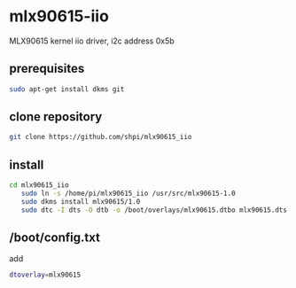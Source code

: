 # mlx90615-iio
MLX90615 kernel iio driver, i2c address 0x5b

## prerequisites
```bash
sudo apt-get install dkms git
```

## clone repository

```bash
git clone https://github.com/shpi/mlx90615_iio
```

## install
```bash
cd mlx90615_iio
   sudo ln -s /home/pi/mlx90615_iio /usr/src/mlx90615-1.0
   sudo dkms install mlx90615/1.0 
   sudo dtc -I dts -O dtb -o /boot/overlays/mlx90615.dtbo mlx90615.dts
   ```
   

## /boot/config.txt

add

```bash
dtoverlay=mlx90615
```

